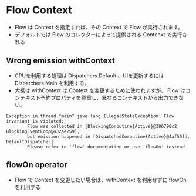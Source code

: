 # Flow Context

- Flow は Context を指定すれば、その Context で Flow が実行されます。
- デフォルトでは Flow のコレクターによって提供される Contenxt で実行される

## Wrong emission withContext

- CPUを利用する処理は Dispatchers.Default 、UIを更新するには Dispatchers.Main を利用する。
- 大抵は withContext は Context を変更するために使われますが、 Flow はコンテキスト予約プロパティを尊重し、異なるコンテキストから出力できない。

```
Exception in thread "main" java.lang.IllegalStateException: Flow invariant is violated:
		Flow was collected in [BlockingCoroutine{Active}@386790c2, BlockingEventLoop@432ae259],
		but emission happened in [DispatchedCoroutine{Active}@4af55fd, DefaultDispatcher].
		Please refer to 'flow' documentation or use 'flowOn' instead
```

## flowOn operator

- Flow で Context を変更したい場合は、withContext を利用せずに flowOn を利用する
